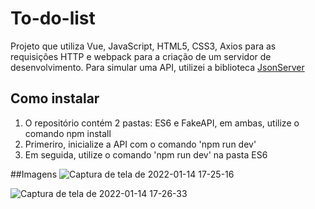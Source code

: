 # To-do-list
Projeto que utiliza Vue, JavaScript, HTML5, CSS3, Axios para as requisições HTTP e webpack para a criação de um servidor de desenvolvimento. Para simular uma API, utilizei a biblioteca [JsonServer](https://github.com/typicode/json-server)

## Como instalar
1. O repositório contém 2 pastas: ES6 e FakeAPI, em ambas, utilize o comando npm install
2. Primeriro, inicialize a API com o comando 'npm run dev'
3. Em seguida, utilize o comando 'npm run dev' na pasta ES6

##Imagens
![Captura de tela de 2022-01-14 17-25-16](https://user-images.githubusercontent.com/54656065/149587307-071da97a-01e3-46fb-bd77-d20cceb29250.png)


![Captura de tela de 2022-01-14 17-26-33](https://user-images.githubusercontent.com/54656065/149587395-7d86248e-65b4-4a6e-940b-6760d3bb247b.png)
